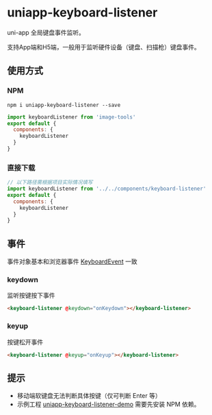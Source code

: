 # uniapp-keyboard-listener

uni-app 全局键盘事件监听。

支持App端和H5端，一般用于监听硬件设备（键盘、扫描枪）键盘事件。

## 使用方式

### NPM

```
npm i uniapp-keyboard-listener --save
```

```js
import keyboardListener from 'image-tools'
export default {
  components: {
    keyboardListener
  }
}
```

### 直接下载

```js
// 以下路径需根据项目实际情况填写
import keyboardListener from '../../components/keyboard-listener'
export default {
  components: {
    keyboardListener
  }
}
```

## 事件

事件对象基本和浏览器事件 [KeyboardEvent](https://developer.mozilla.org/zh-CN/docs/Web/API/KeyboardEvent) 一致

### keydown

监听按键按下事件

```html
<keyboard-listener @keydown="onKeydown"></keyboard-listener>
```

### keyup

按键松开事件

```html
<keyboard-listener @keyup="onKeyup"></keyboard-listener>
```

## 提示

* 移动端软键盘无法判断具体按键（仅可判断 Enter 等）
* 示例工程 [uniapp-keyboard-listener-demo](https://github.com/zhetengbiji/uniapp-keyboard-listener-demo/tree/master/test/uniapp-keyboard-listener-demo) 需要先安装 NPM 依赖。
